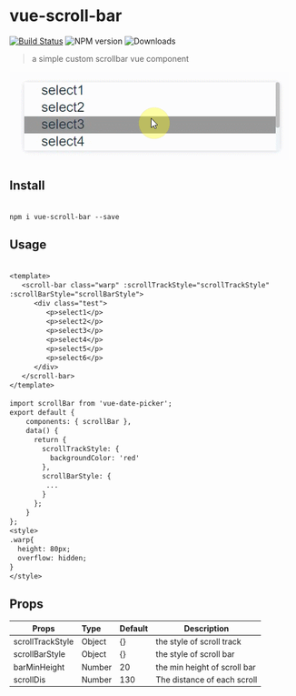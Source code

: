 # vue-scroll-bar
[![Build Status](https://travis-ci.org/YuChenLi923/vue-scroll-bar.svg?branch=master)](https://travis-ci.org/YuChenLi923/extend-assign)
![NPM version](https://badge.fury.io/js/vue-scroll-bar.svg)
![Downloads](http://img.shields.io/npm/dm/vue-scroll-bar.svg?style=flat)

> a simple custom scrollbar vue component

![show](show.gif)

## Install

```

npm i vue-scroll-bar --save

```

## Usage

```

<template>
   <scroll-bar class="warp" :scrollTrackStyle="scrollTrackStyle" :scrollBarStyle="scrollBarStyle">
      <div class="test">
         <p>select1</p>
         <p>select2</p>
         <p>select3</p>
         <p>select4</p>
         <p>select5</p>
         <p>select6</p>
      </div>
   </scroll-bar>
</template>

import scrollBar from 'vue-date-picker';
export default {
    components: { scrollBar },
    data() {
      return {
        scrollTrackStyle: {
          backgroundColor: 'red'
        },
        scrollBarStyle: {
         ...
        }
      };
    }
};
<style>
.warp{
  height: 80px;
  overflow: hidden;
}
</style>
```

## Props

| Props               | Type      | Default                                         | Description  |
| --------------------|:----------| ------------------------------------------------|--------------|
| scrollTrackStyle    |  Object     | {} | the style of scroll track
| scrollBarStyle    |  Object     | {} | the style of scroll bar
| barMinHeight | Number | 20 |  the min height of scroll bar
| scrollDis | Number | 130| The distance of each scroll
